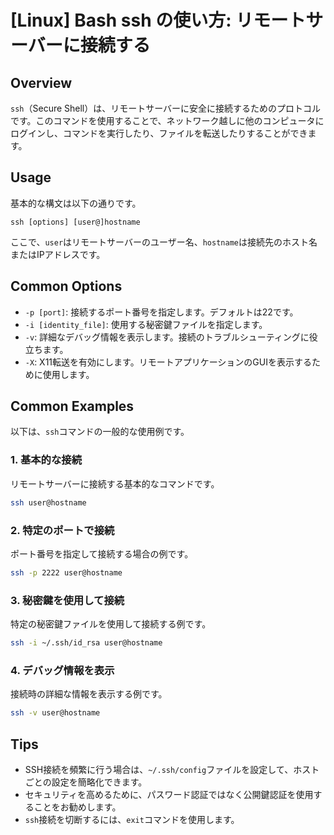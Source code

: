 # [Linux] Bash ssh の使い方: リモートサーバーに接続する

## Overview
`ssh`（Secure Shell）は、リモートサーバーに安全に接続するためのプロトコルです。このコマンドを使用することで、ネットワーク越しに他のコンピュータにログインし、コマンドを実行したり、ファイルを転送したりすることができます。

## Usage
基本的な構文は以下の通りです。

```
ssh [options] [user@]hostname
```

ここで、`user`はリモートサーバーのユーザー名、`hostname`は接続先のホスト名またはIPアドレスです。

## Common Options
- `-p [port]`: 接続するポート番号を指定します。デフォルトは22です。
- `-i [identity_file]`: 使用する秘密鍵ファイルを指定します。
- `-v`: 詳細なデバッグ情報を表示します。接続のトラブルシューティングに役立ちます。
- `-X`: X11転送を有効にします。リモートアプリケーションのGUIを表示するために使用します。

## Common Examples
以下は、`ssh`コマンドの一般的な使用例です。

### 1. 基本的な接続
リモートサーバーに接続する基本的なコマンドです。
```bash
ssh user@hostname
```

### 2. 特定のポートで接続
ポート番号を指定して接続する場合の例です。
```bash
ssh -p 2222 user@hostname
```

### 3. 秘密鍵を使用して接続
特定の秘密鍵ファイルを使用して接続する例です。
```bash
ssh -i ~/.ssh/id_rsa user@hostname
```

### 4. デバッグ情報を表示
接続時の詳細な情報を表示する例です。
```bash
ssh -v user@hostname
```

## Tips
- SSH接続を頻繁に行う場合は、`~/.ssh/config`ファイルを設定して、ホストごとの設定を簡略化できます。
- セキュリティを高めるために、パスワード認証ではなく公開鍵認証を使用することをお勧めします。
- `ssh`接続を切断するには、`exit`コマンドを使用します。